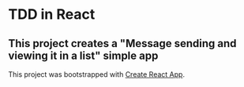 # TDD in React

## This project creates a "Message sending and viewing it in a list" simple app

This project was bootstrapped with [Create React App](https://github.com/facebook/create-react-app).

